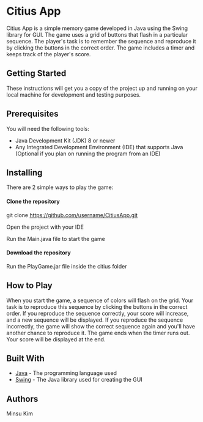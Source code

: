 # Citius App
Citius App is a simple memory game developed in Java using the Swing library for GUI. The game uses a grid of buttons that flash in a particular sequence. The player's task is to remember the sequence and reproduce it by clicking the buttons in the correct order. The game includes a timer and keeps track of the player's score.

## Getting Started
These instructions will get you a copy of the project up and running on your local machine for development and testing purposes.

## Prerequisites
You will need the following tools:

- Java Development Kit (JDK) 8 or newer
- Any Integrated Development Environment (IDE) that supports Java (Optional if you plan on running the program from an IDE)

## Installing

There are 2 simple ways to play the game:

#### Clone the repository

git clone https://github.com/username/CitiusApp.git

Open the project with your IDE

Run the Main.java file to start the game

#### Download the repository

Run the PlayGame.jar file inside the citius folder

## How to Play
When you start the game, a sequence of colors will flash on the grid.
Your task is to reproduce this sequence by clicking the buttons in the correct order.
If you reproduce the sequence correctly, your score will increase, and a new sequence will be displayed.
If you reproduce the sequence incorrectly, the game will show the correct sequence again and you'll have another chance to reproduce it.
The game ends when the timer runs out. Your score will be displayed at the end.

## Built With
- [Java](https://www.java.com/en/) - The programming language used
- [Swing](https://docs.oracle.com/javase/tutorial/uiswing/) - The Java library used for creating the GUI

## Authors
Minsu Kim
